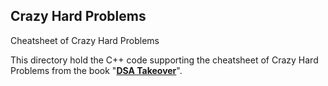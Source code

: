 ## Crazy Hard Problems

Cheatsheet of Crazy Hard Problems

This directory hold the C++ code supporting the cheatsheet of Crazy Hard Problems from the book "**[DSA Takeover](https://amzn.to/3YgzfeU)**".

